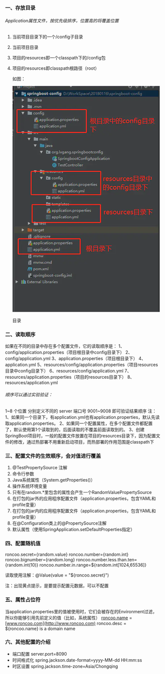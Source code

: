### 一、存放目录

###### Application属性文件，按优先级排序，位置高的将覆盖位置

1. 当前项目目录下的一个/config子目录

2. 当前项目目录

3. 项目的resources即一个classpath下的/config包

4. 项目的resources即classpath根路径（root）

   

   如图：

   ![img](SpringBoot%E9%85%8D%E7%BD%AE%E6%96%87%E4%BB%B6-%E5%8A%A0%E8%BD%BD%E9%A1%BA%E5%BA%8F.assets/13184578-31bb8d4c59d678b6-1623395362703.png)

   目录

### 二、读取顺序

如果在不同的目录中存在多个配置文件，它的读取顺序是：
 1、config/application.properties（项目根目录中config目录下）
 2、config/application.yml
 3、application.properties（项目根目录下）
 4、application.yml
 5、resources/config/application.properties（项目resources目录中config目录下）
 6、resources/config/application.yml
 7、resources/application.properties（项目的resources目录下）
 8、resources/application.yml

###### 顺序可以通过实验验证：

1~8 个位置 分别定义不同的 server 端口号 9001~9008
 即可验证结果顺序
 注：
 1、如果同一个目录下，有application.yml也有application.properties，默认先读取application.properties。
 2、如果同一个配置属性，在多个配置文件都配置了，默认使用第1个读取到的，后面读取的不覆盖前面读取到的。
 3、创建SpringBoot项目时，一般的配置文件放置在项目的resources目录下，因为配置文件的修改，通过热部署不用重新启动项目，而热部署的作用范围是classpath下

### 三、配置文件的生效顺序，会对值进行覆盖

1. @TestPropertySource 注解
2. 命令行参数
3. Java系统属性（System.getProperties()）
4. 操作系统环境变量
5. 只有在random.*里包含的属性会产生一个RandomValuePropertySource
6. 在打包的jar外的应用程序配置文件（application.properties，包含YAML和profile变量）
7. 在打包的jar内的应用程序配置文件（application.properties，包含YAML和profile变量）
8. 在@Configuration类上的@PropertySource注解
9. 默认属性（使用SpringApplication.setDefaultProperties指定）

### 四、配置随机值

roncoo.secret={random.value} roncoo.number={random.int}
 roncoo.bignumber={random.long} roncoo.number.less.than.ten={random.int(10)}
 roncoo.number.in.range=${random.int[1024,65536]}

读取使用注解：@Value(value = "${roncoo.secret}")

注：出现黄点提示，是要提示配置元数据，可以不配置

### 五、属性占位符

当application.properties里的值被使用时，它们会被存在的Environment过滤，所以你能够引用先前定义的值（比如，系统属性）
 [roncoo.name](http://roncoo.name) = [www.roncoo.com](http://www.roncoo.com)
 roncoo.desc = ${roncoo.name} is a domain name

### 六、其他配置的介绍

- 端口配置
   server.port=8090
- 时间格式化
   spring.jackson.date-format=yyyy-MM-dd HH:mm:ss
- 时区设置
   spring.jackson.time-zone=Asia/Chongqing